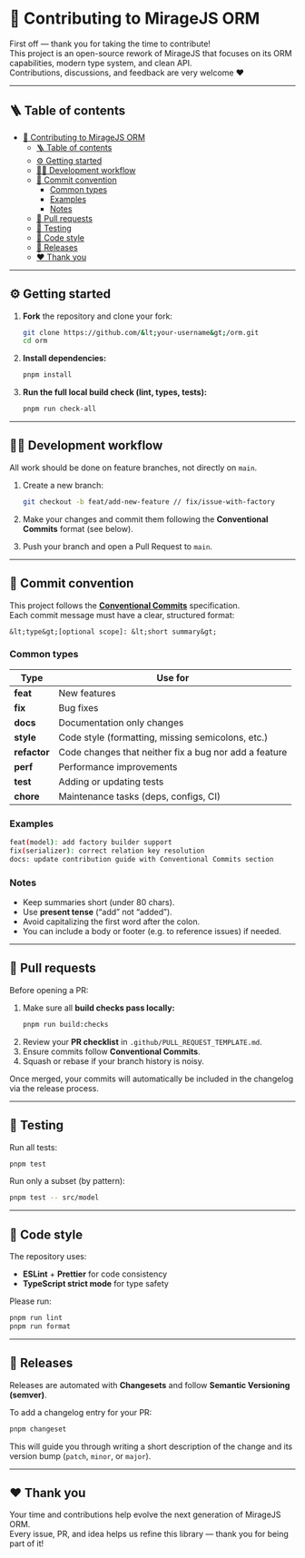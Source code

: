 # 🧭 Contributing to MirageJS ORM

First off — thank you for taking the time to contribute!  
This project is an open-source rework of MirageJS that focuses on its ORM capabilities, modern type system, and clean API.  
Contributions, discussions, and feedback are very welcome ❤️

---

## 🪜 Table of contents
- [🧭 Contributing to MirageJS ORM](#-contributing-to-miragejs-orm)
  - [🪜 Table of contents](#-table-of-contents)
  - [⚙️ Getting started](#️-getting-started)
  - [🧑‍💻 Development workflow](#-development-workflow)
  - [📝 Commit convention](#-commit-convention)
    - [Common types](#common-types)
    - [Examples](#examples)
    - [Notes](#notes)
  - [🔀 Pull requests](#-pull-requests)
  - [🧪 Testing](#-testing)
  - [🎨 Code style](#-code-style)
  - [🚀 Releases](#-releases)
  - [❤️ Thank you](#️-thank-you)

---

## ⚙️ Getting started

1. **Fork** the repository and clone your fork:
   ```bash
   git clone https://github.com/&lt;your-username&gt;/orm.git
   cd orm
   ```

2. **Install dependencies:**
   ```bash
   pnpm install
   ```

3. **Run the full local build check (lint, types, tests):**
   ```bash
   pnpm run check-all
   ```

---

## 🧑‍💻 Development workflow

All work should be done on feature branches, not directly on `main`.

1. Create a new branch:
   ```bash
   git checkout -b feat/add-new-feature // fix/issue-with-factory
   ```

2. Make your changes and commit them following the **Conventional Commits** format (see below).

3. Push your branch and open a Pull Request to `main`.

---

## 📝 Commit convention

This project follows the **[Conventional Commits](https://www.conventionalcommits.org/en/v1.0.0/)** specification.  
Each commit message must have a clear, structured format:

```
&lt;type&gt;[optional scope]: &lt;short summary&gt;
```

### Common types
| Type | Use for |
|------|----------|
| **feat** | New features |
| **fix** | Bug fixes |
| **docs** | Documentation only changes |
| **style** | Code style (formatting, missing semicolons, etc.) |
| **refactor** | Code changes that neither fix a bug nor add a feature |
| **perf** | Performance improvements |
| **test** | Adding or updating tests |
| **chore** | Maintenance tasks (deps, configs, CI) |

### Examples
```bash
feat(model): add factory builder support
fix(serializer): correct relation key resolution
docs: update contribution guide with Conventional Commits section
```

### Notes
- Keep summaries short (under 80 chars).
- Use **present tense** (“add” not “added”).
- Avoid capitalizing the first word after the colon.
- You can include a body or footer (e.g. to reference issues) if needed.

---

## 🔀 Pull requests

Before opening a PR:

1. Make sure all **build checks pass locally:**
   ```bash
   pnpm run build:checks
   ```
2. Review your **PR checklist** in `.github/PULL_REQUEST_TEMPLATE.md`.
3. Ensure commits follow **Conventional Commits**.
4. Squash or rebase if your branch history is noisy.

Once merged, your commits will automatically be included in the changelog via the release process.

---

## 🧪 Testing

Run all tests:
```bash
pnpm test
```

Run only a subset (by pattern):
```bash
pnpm test -- src/model
```

---

## 🎨 Code style

The repository uses:
- **ESLint** + **Prettier** for code consistency  
- **TypeScript strict mode** for type safety

Please run:
```bash
pnpm run lint
pnpm run format
```

---

## 🚀 Releases

Releases are automated with **Changesets** and follow **Semantic Versioning (semver)**.

To add a changelog entry for your PR:
```bash
pnpm changeset
```

This will guide you through writing a short description of the change and its version bump (`patch`, `minor`, or `major`).

---

## ❤️ Thank you

Your time and contributions help evolve the next generation of MirageJS ORM.  
Every issue, PR, and idea helps us refine this library — thank you for being part of it!
